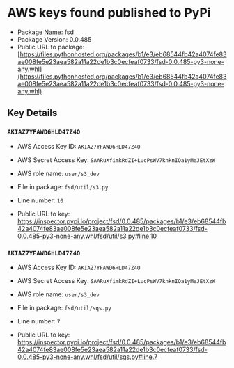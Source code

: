 # AWS keys found published to PyPi

* Package Name: fsd
* Package Version: 0.0.485
* Public URL to package: [https://files.pythonhosted.org/packages/b1/e3/eb68544fb42a4074fe83ae008fe5e23aea582a11a22de1b3c0ecfeaf0733/fsd-0.0.485-py3-none-any.whl](https://files.pythonhosted.org/packages/b1/e3/eb68544fb42a4074fe83ae008fe5e23aea582a11a22de1b3c0ecfeaf0733/fsd-0.0.485-py3-none-any.whl)

## Key Details

### `AKIAZ7YFAWD6HLD47Z4O`

* AWS Access Key ID: `AKIAZ7YFAWD6HLD47Z4O`
* AWS Secret Access Key: `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` 
* AWS role name: `user/s3_dev`
* File in package: `fsd/util/s3.py`
* Line number: `10`

* Public URL to key: https://inspector.pypi.io/project/fsd/0.0.485/packages/b1/e3/eb68544fb42a4074fe83ae008fe5e23aea582a11a22de1b3c0ecfeaf0733/fsd-0.0.485-py3-none-any.whl/fsd/util/s3.py#line.10



### `AKIAZ7YFAWD6HLD47Z4O`

* AWS Access Key ID: `AKIAZ7YFAWD6HLD47Z4O`
* AWS Secret Access Key: `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` 
* AWS role name: `user/s3_dev`
* File in package: `fsd/util/sqs.py`
* Line number: `7`

* Public URL to key: https://inspector.pypi.io/project/fsd/0.0.485/packages/b1/e3/eb68544fb42a4074fe83ae008fe5e23aea582a11a22de1b3c0ecfeaf0733/fsd-0.0.485-py3-none-any.whl/fsd/util/sqs.py#line.7


